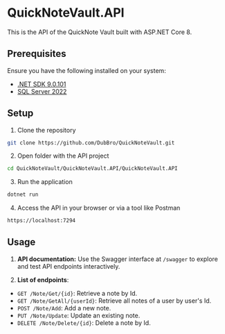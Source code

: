 # QuickNoteVault.API

This is the API of the QuickNote Vault built with ASP.NET Core 8.

## Prerequisites

Ensure you have the following installed on your system:

- [.NET SDK 9.0.101](https://dotnet.microsoft.com/en-us/download/dotnet/9.0)
- [SQL Server 2022](https://www.microsoft.com/en/sql-server/sql-server-downloads)

## Setup

1. Clone the repository

```bash
git clone https://github.com/DubBro/QuickNoteVault.git
```

2. Open folder with the API project

```bash
cd QuickNoteVault/QuickNoteVault.API/QuickNoteVault.API
```

3. Run the application

```bash
dotnet run
```

4. Access the API in your browser or via a tool like Postman

```bash
https://localhost:7294
```

## Usage

1. **API documentation:** Use the Swagger interface at `/swagger` to explore and test API endpoints interactively.

2. **List of endpoints**:

- `GET /Note/Get/{id}`: Retrieve a note by Id.
- `GET /Note/GetAll/{userId}`: Retrieve all notes of a user by user's Id.
- `POST /Note/Add`: Add a new note.
- `PUT /Note/Update`: Update an existing note.
- `DELETE /Note/Delete/{id}`: Delete a note by Id.
